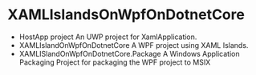 # XAMLIslandsOnWpfOnDotnetCore

- HostApp project
  An UWP project for XamlApplication.
- XAMLIslandOnWpfOnDotnetCore
  A WPF project using XAML Islands.
- XAMLISlandOnWpfOnDotnetCore.Package
  A Windows Application Packaging Project for packaging the WPF project to MSIX
